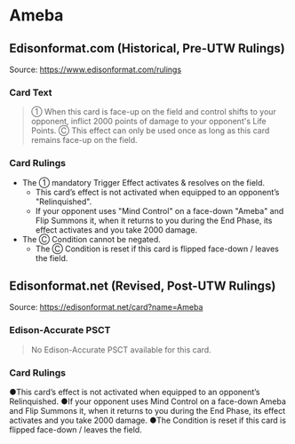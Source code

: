# Ameba

## Edisonformat.com (Historical, Pre-UTW Rulings)

Source: https://www.edisonformat.com/rulings

### Card Text

> ① When this card is face-up on the field and control shifts to your opponent, inflict 2000 points of damage to your opponent's Life Points. Ⓒ This effect can only be used once as long as this card remains face-up on the field.

### Card Rulings

*   The ① mandatory Trigger Effect activates & resolves on the field.
    *   This card’s effect is not activated when equipped to an opponent’s "Relinquished".
    *   If your opponent uses "Mind Control" on a face-down "Ameba" and Flip Summons it, when it returns to you during the End Phase, its effect activates and you take 2000 damage.
*   The Ⓒ Condition cannot be negated.
    *   The Ⓒ Condition is reset if this card is flipped face-down / leaves the field.

## Edisonformat.net (Revised, Post-UTW Rulings)

Source: https://edisonformat.net/card?name=Ameba

### Edison-Accurate PSCT

> No Edison-Accurate PSCT available for this card.

### Card Rulings

●This card’s effect is not activated when equipped to an opponent’s Relinquished.
●If your opponent uses Mind Control on a face-down Ameba and Flip Summons it, when it returns to you during the End Phase, its effect activates and you take 2000 damage.
●The Condition is reset if this card is flipped face-down / leaves the field.
            